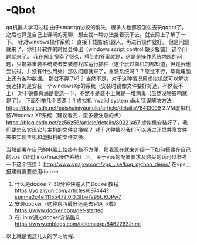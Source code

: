 # -Qbot
qq机器人学习过程
由于smartqq协议的消失，很多人也都没怎么去玩qqbot了。之后也算是自己上课闲的无聊，想去找一种办法接着玩下去。就去网上了解了一下。
针对windows操作系统：
	直接下载酷q机器人，再进行操作就好。
	但是问题就来了，你打开软件的时候会弹出（windows script control 缺少报错）
这个问题就来了。
我在网上搜索了很久，得到的答案就是，这是是操作系统内部的问题，只能靠重装系统或者安装游戏库运行插件（这个玩过单机的都知道，但是我也尝试过，并没有什么用处）那么问题就来了，重装系统吗？？感觉不行，毕竟电脑上还有各种数据。
那就不弄了吗？
当然不是，对于这种情况用虚拟机就可以解决
我选择的是安装一个windowsXp的系统（安装时镜像文件要好好选，不然装不上）
对于镜像真滴是要选一下，不然不是装不上就是一堆病毒（虽然没啥影响就是了）。
下面列举几个资源：
1.虚拟机 Invalid system disk 错误解决方法
	https://blog.csdn.net/baishuiniyaonulia/article/details/78413099
2.VM虚拟机装Windows XP系统（建议看完，蛮多要注意的点）
https://blog.csdn.net/zz56z56/article/details/80221467
虚拟机安装好了，我们要怎么实现它与主机的文件交换呢？
	对于这种情况我们可以通过开启共享文件夹来实现主机和虚拟机的文件交换.


当然部署在自己的电脑上始终有些不方便，那我现在就来介绍一下如何搭建在自己的vps（针对linux/mac操作系统）上。
	关于vps的配置要求及购买的话可以参考一下这个链接：
http://www.vpsjxw.com/vps_use/kuq_python_demo/
在vps上搭建就需要使用docker
1.	什么是docker？
30分钟快速入门Docker教程
	https://yq.aliyun.com/articles/697444?spm=a2c4e.11155472.0.0.3fbe7a95UKQPw7
2.	安装docker（这种东西最好还是去官网下载）
https://www.docker.com/get-started
3.	在Linux通过docker安装酷Q
https://www.cnblogs.com/tielemao/p/8462263.html

以上就是我这几天的学习历程.
